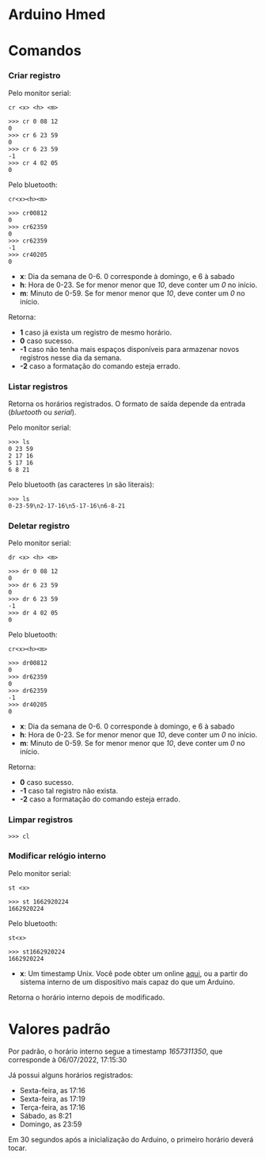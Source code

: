 # Arduino Hmed

# Comandos

### Criar registro

Pelo monitor serial:
```vim
cr <x> <h> <m>

>>> cr 0 08 12
0
>>> cr 6 23 59
0
>>> cr 6 23 59
-1
>>> cr 4 02 05
0
```

Pelo bluetooth:
```vim
cr<x><h><m>

>>> cr00812
0
>>> cr62359
0
>>> cr62359
-1
>>> cr40205
0
```

- **x**: Dia da semana de 0-6. 0 corresponde à domingo, e 6 à sabado
- **h**: Hora de 0-23. Se for menor menor que *10*, deve conter um *0* no início.
- **m**: Minuto de 0-59. Se for menor menor que *10*, deve conter um *0* no início.

Retorna:

- **1** caso já exista um registro de mesmo horário.
- **0** caso sucesso.
- **-1** caso não tenha mais espaços disponíveis para armazenar novos registros nesse dia da semana.
- **-2** caso a formatação do comando esteja errado.

### Listar registros
Retorna os horários registrados. O formato de saída depende da entrada (*bluetooth* ou *serial*).

Pelo monitor serial:
```vim
>>> ls
0 23 59
2 17 16
5 17 16
6 8 21
```

Pelo bluetooth (as caracteres *\n* são literais):
```vim
>>> ls
0-23-59\n2-17-16\n5-17-16\n6-8-21
```

### Deletar registro

Pelo monitor serial:
```vim
dr <x> <h> <m>

>>> dr 0 08 12
0
>>> dr 6 23 59
0
>>> dr 6 23 59
-1
>>> dr 4 02 05
0
```

Pelo bluetooth:
```vim
cr<x><h><m>

>>> dr00812
0
>>> dr62359
0
>>> dr62359
-1
>>> dr40205
0
```

- **x**: Dia da semana de 0-6. 0 corresponde à domingo, e 6 à sabado
- **h**: Hora de 0-23. Se for menor menor que *10*, deve conter um *0* no início.
- **m**: Minuto de 0-59. Se for menor menor que *10*, deve conter um *0* no início.

Retorna:

- **0** caso sucesso.
- **-1** caso tal registro não exista.
- **-2** caso a formatação do comando esteja errado.

### Limpar registros

```vim
>>> cl
```

### Modificar relógio interno

Pelo monitor serial:
```vim
st <x>

>>> st 1662920224
1662920224
```

Pelo bluetooth:
```vim
st<x>

>>> st1662920224
1662920224
```
- **x**: Um timestamp Unix. Você pode obter um online [aqui](https://www.unixtimestamp.com), ou a partir do sistema interno de um dispositivo mais capaz do que um Arduino.

Retorna o horário interno depois de modificado.

# Valores padrão
Por padrão, o horário interno segue a timestamp *1657311350*, que corresponde à 06/07/2022, 17:15:30

Já possui alguns horários registrados:

- Sexta-feira, as 17:16
- Sexta-feira, as 17:19
- Terça-feira, as 17:16
- Sábado, as 8:21
- Domingo, as 23:59

Em 30 segundos após a inicialização do Arduino, o primeiro horário deverá tocar.